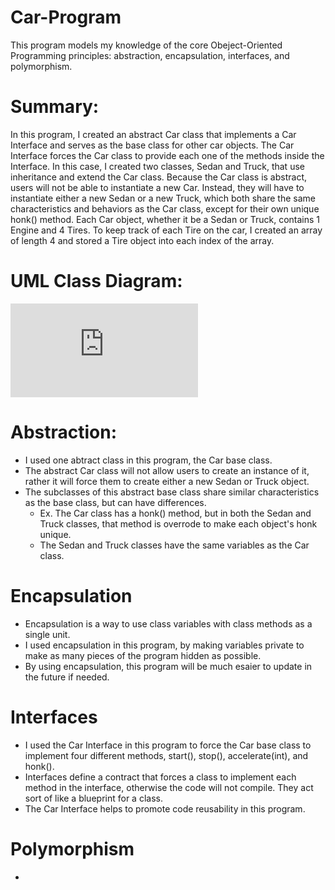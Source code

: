 # Car-Program
This program models my knowledge of the core Obeject-Oriented Programming principles: abstraction, encapsulation, interfaces, and polymorphism. 

# Summary:
In this program, I created an abstract Car class that implements a Car Interface and serves as the base class for other car objects.
The Car Interface forces the Car class to provide each one of the methods inside the Interface. In this case, I created two classes, 
Sedan and Truck, that use inheritance and extend the Car class. Because the Car class is abstract, users will not be able to instantiate 
a new Car. Instead, they will have to instantiate either a new Sedan or a new Truck, which both share the same characteristics and 
behaviors as the Car class, except for their own unique honk() method. Each Car object, whether it be a Sedan or Truck, contains 1 Engine and 4 Tires.
To keep track of each Tire on the car, I created an array of length 4 and stored a Tire object into each index of the array.

# UML Class Diagram: 
![UML Diagram Car.pdf](https://github.com/paysonjparker/Car-Program/files/7456906/UML.Diagram.Car.pdf)

# Abstraction:
* I used one abtract class in this program, the Car base class.
* The abstract Car class will not allow users to create an instance of it, rather it will force them to create either a new Sedan or Truck object.
* The subclasses of this abstract base class share similar characteristics as the base class, but can have differences.
  * Ex. The Car class has a honk() method, but in both the Sedan and Truck classes, that method is overrode to make each object's honk unique.
  * The Sedan and Truck classes have the same variables as the Car class.

# Encapsulation
* Encapsulation is a way to use class variables with class methods as a single unit.
* I used encapsulation in this program, by making variables private to make as many pieces of the program hidden as possible.
* By using encapsulation, this program will be much esaier to update in the future if needed.

# Interfaces
* I used the Car Interface in this program to force the Car base class to implement four different methods, start(), stop(), accelerate(int), and honk().
* Interfaces define a contract that forces a class to implement each method in the interface, otherwise the code will not compile. They act sort of like a blueprint for a class.
* The Car Interface helps to promote code reusability in this program.

# Polymorphism
*
